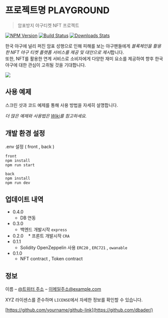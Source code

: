 # 프로젝트명 PLAYGROUND
> 암표방지 야구티켓 NFT 프로젝트

[![NPM Version][npm-image]][npm-url]
[![Build Status][travis-image]][travis-url]
[![Downloads Stats][npm-downloads]][npm-url]

한국 야구에 널리 퍼진 암표 성행으로 인해 피해를 보는 야구팬들에게 *블록체인을 활용한 NFT 야구 티켓 플랫폼 서비스를 제공 및 대안으로 제시*합니다.  
또한, NFT를 활용한 연계 서비스로 소비자에게 다양한 재미 요소를 제공하여 향후 한국 야구에 대한 관심이 고취될 것을 기대합니다.

![](../header.png)


## 사용 예제

스크린 샷과 코드 예제를 통해 사용 방법을 자세히 설명합니다.

_더 많은 예제와 사용법은 [Wiki][wiki]를 참고하세요._

## 개발 환경 설정

.env 설정 ( front , back )

```
front
npm install
npm run start

back
npm install
npm run dev
```

## 업데이트 내역
* 0.4.0
    * DB 연동
* 0.3.0
    * 백엔드 개발시작 `express`
* 0.2.0
    * 프론트 개발시작 `CRA`
* 0.1.1
    * Solidity OpenZeppelin 사용 `ERC20` , `ERC721` , `owanable`
* 0.1.0
    * NFT contract , Token contract

## 정보

이름 – [@트위터 주소](https://twitter.com/dbader_org) – 이메일주소@example.com

XYZ 라이센스를 준수하며 ``LICENSE``에서 자세한 정보를 확인할 수 있습니다.

[https://github.com/yourname/github-link](https://github.com/dbader/)


<!-- Markdown link & img dfn's -->
[npm-image]: https://img.shields.io/npm/v/datadog-metrics.svg?style=flat-square
[npm-url]: https://npmjs.org/package/datadog-metrics
[npm-downloads]: https://img.shields.io/npm/dm/datadog-metrics.svg?style=flat-square
[travis-image]: https://img.shields.io/travis/dbader/node-datadog-metrics/master.svg?style=flat-square
[travis-url]: https://travis-ci.org/dbader/node-datadog-metrics
[wiki]: https://github.com/yourname/yourproject/wiki
